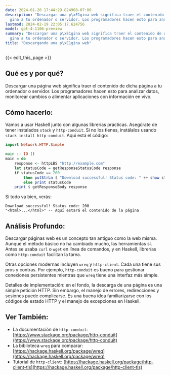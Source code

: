 ```yaml
---
date: 2024-01-20 17:44:29.824908-07:00
description: "Descargar una p\xE1gina web significa traer el contenido de dicha p\xE1\
  gina a tu ordenador o servidor. Los programadores hacen esto para analizar datos,\u2026"
lastmod: 2024-02-19 22:05:17.624756
model: gpt-4-1106-preview
summary: "Descargar una p\xE1gina web significa traer el contenido de dicha p\xE1\
  gina a tu ordenador o servidor. Los programadores hacen esto para analizar datos,\u2026"
title: "Descargando una p\xE1gina web"
---
```


{{< edit_this_page >}}

## Qué es y por qué?

Descargar una página web significa traer el contenido de dicha página a tu ordenador o servidor. Los programadores hacen esto para analizar datos, monitorear cambios o alimentar aplicaciones con información en vivo.

## Cómo hacerlo:

Vamos a usar Haskell junto con algunas librerías prácticas. Asegúrate de tener instalados `stack` y `http-conduit`. Si no los tienes, instálalos usando `stack install http-conduit`. Aquí está el código:

```Haskell
import Network.HTTP.Simple

main :: IO ()
main = do
    response <- httpLBS "http://example.com"
    let statusCode = getResponseStatusCode response
    if statusCode == 200
        then putStrLn $ "Download successful! Status code: " ++ show statusCode
        else print statusCode
    print $ getResponseBody response
```

Si todo va bien, verás:

```
Download successful! Status code: 200
"<html>...</html>" -- Aquí estará el contenido de la página
```

## Análisis Profundo:

Descargar páginas web es un concepto tan antiguo como la web misma. Aunque el método básico no ha cambiado mucho, las herramientas sí. Antes se usaba `curl` o `wget` en línea de comandos, y en Haskell, librerías como `http-conduit` facilitan la tarea.

Otras opciones modernas incluyen `wreq` y `http-client`. Cada una tiene sus pros y contras. Por ejemplo, `http-conduit` es bueno para gestionar conexiones persistentes mientras que `wreq` tiene una interfaz más simple.

Detalles de implementación: en el fondo, la descarga de una página es una simple petición HTTP. Sin embargo, el manejo de errores, redirecciones y sesiones puede complicarse. Es una buena idea familiarizarse con los códigos de estado HTTP y el manejo de excepciones en Haskell.

## Ver También:

- La documentación de `http-conduit`: [https://www.stackage.org/package/http-conduit](https://www.stackage.org/package/http-conduit)
- La biblioteca `wreq` para comparar: [https://hackage.haskell.org/package/wreq](https://hackage.haskell.org/package/wreq)
- Tutorial de `http-client`: [https://hackage.haskell.org/package/http-client-tls](https://hackage.haskell.org/package/http-client-tls)
